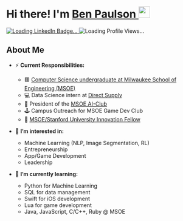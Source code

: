 <h1>
  Hi there! I'm <a href = https://emailbenpaulson.wixsite.com/ben-paulson>Ben Paulson </a>
  <img src="https://media.giphy.com/media/hvRJCLFzcasrR4ia7z/giphy.gif" width="30px"/>
</h1>

<div id="badges">
  <a href="https://www.linkedin.com/in/ben-paulson-179924224/">
    <img src="https://img.shields.io/badge/LinkedIn-blue?style=for-the-badge&logo=linkedin&logoColor=white" alt="Loading LinkedIn Badge..."/>
  </a>
  <a>
    <img src="https://komarev.com/ghpvc/?username=Benja-Pauls&style=flat-square&color=blue" alt="Loading Profile Views..."/>
  </a>
</div>



<h2>About Me</h2>

- ⚡ **Current Responsibilities:**
  - 🟥 [Computer Science undergraduate at Milwaukee School of Engineering (MSOE)](https://www.msoe.edu/)
  - 💻 Data Science intern at [Direct Supply](https://www.directsupply.com/)
  - 🤖 President of the [MSOE AI-Club](http://msoe-maic.com/)
  - 🕹️ Campus Outreach for MSOE Game Dev Club
  - 📢 [MSOE/Stanford University Innovation Fellow](https://dschool.stanford.edu/university-innovation/university-innovation-fellows)

- 👀 **I’m interested in:**
  - Machine Learning (NLP, Image Segmentation, RL)
  - Entrepreneurship
  - App/Game Development  
  - Leadership

- 🌱 **I’m currently learning:**
  - Python for Machine Learning
  - SQL for data management
  - Swift for iOS development 
  - Lua for game development
  - Java, JavaScript, C/C++, Ruby @ MSOE


